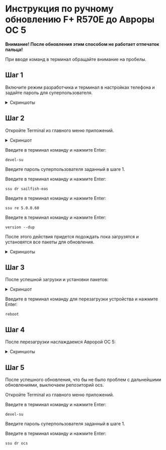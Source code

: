 # Инструкция по ручному обновлению F+ R570E до Авроры ОС 5
**Внимание! После обновления этим способом не работает отпечаток пальца!**

При вводе команд в терминал обращайте внимание на пробелы.
## Шаг 1
Включите режим разработчика и терминал в настройках телефона и задайте пароль для суперпользователя.
<details>
  <summary>Скриншоты</summary>
  
![Скриншот](Снимок_Экрана_20240114_001.png?raw=true) ![Скриншот](Снимок_Экрана_20240114_003.png?raw=true) 

</details>

## Шаг 2
Откройте Terminal из главного меню приложений.
<details>
  <summary>Скриншот</summary>
  
![Скриншот](Снимок_Экрана_20240114_002.png?raw=true) 

</details>

Введите в терминал команду и нажмите Enter:
```
devel-su
```
Введите пароль суперпользователя заданный в шаге 1.

Введите в терминал команду и нажмите Enter:
```
ssu dr sailfish-eas
```
Введите в терминал команду и нажмите Enter:
```
ssu re 5.0.0.60
```
Введите в терминал команду и нажмите Enter:
```
version --dup
```
После этого действия придется подождать пока загрузятся и установятся все пакеты для обновления.
<details>
  <summary>Скриншоты</summary>
  
![Скриншот](Снимок_Экрана_20240114_004.png?raw=true) ![Скриншот](Снимок_Экрана_20240114_005.png?raw=true) ![Скриншот](Снимок_Экрана_20240114_006.png?raw=true) 

</details>

## Шаг 3
После успешной загрузки и установки пакетов: 
<details>
  <summary>Скриншот</summary>
  
![Скриншот](Снимок_Экрана_20240114_007.png?raw=true) 

</details>

Введите в терминал команду для перезагрузки устройства и нажмите Enter:
```
reboot
```

## Шаг 4
После перезагрузки наслаждаемся Авророй ОС 5:
<details>
  <summary>Скриншоты</summary>
  
![Скриншот](Снимок_Экрана_20240114_008.png?raw=true) ![Скриншот](Снимок_Экрана_20240114_009.png?raw=true)

</details>

## Шаг 5
После успешного обновления, что бы не было проблем с дальнейшими обновлениями, выключаем репозиторий ocs.

Откройте Terminal из главного меню приложений.

Введите в терминал команду и нажмите Enter:
```
devel-su
```
Введите пароль суперпользователя заданный в шаге 1.

Введите в терминал команду и нажмите Enter:
```
ssu dr ocs
```
